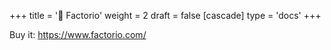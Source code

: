 +++
title = '🔴 Factorio'
weight = 2
draft = false
[cascade]
	type = 'docs'
+++

Buy it:
https://www.factorio.com/